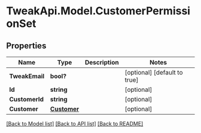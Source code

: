 # TweakApi.Model.CustomerPermissionSet
## Properties

Name | Type | Description | Notes
------------ | ------------- | ------------- | -------------
**TweakEmail** | **bool?** |  | [optional] [default to true]
**Id** | **string** |  | [optional] 
**CustomerId** | **string** |  | [optional] 
**Customer** | [**Customer**](Customer.md) |  | [optional] 

[[Back to Model list]](../README.md#documentation-for-models) [[Back to API list]](../README.md#documentation-for-api-endpoints) [[Back to README]](../README.md)

